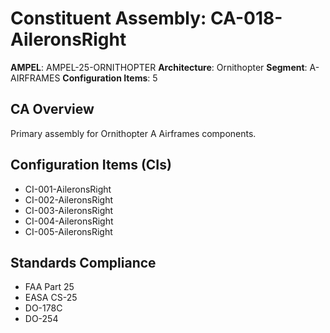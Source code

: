 # Constituent Assembly: CA-018-AileronsRight

**AMPEL**: AMPEL-25-ORNITHOPTER
**Architecture**: Ornithopter
**Segment**: A-AIRFRAMES
**Configuration Items**: 5

## CA Overview
Primary assembly for Ornithopter A Airframes components.

## Configuration Items (CIs)
- CI-001-AileronsRight
- CI-002-AileronsRight
- CI-003-AileronsRight
- CI-004-AileronsRight
- CI-005-AileronsRight

## Standards Compliance
- FAA Part 25
- EASA CS-25
- DO-178C
- DO-254
